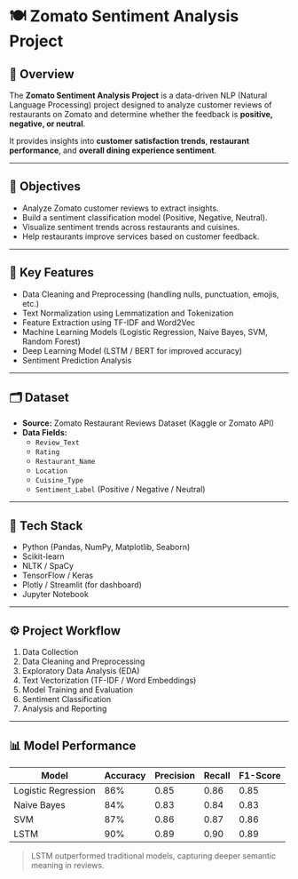 # 🍽️ Zomato Sentiment Analysis Project

## 📘 Overview
The **Zomato Sentiment Analysis Project** is a data-driven NLP (Natural Language Processing) project designed to analyze customer reviews of restaurants on Zomato and determine whether the feedback is **positive, negative, or neutral**.  

It provides insights into **customer satisfaction trends**, **restaurant performance**, and **overall dining experience sentiment**.

---

## 🎯 Objectives
- Analyze Zomato customer reviews to extract insights.
- Build a sentiment classification model (Positive, Negative, Neutral).
- Visualize sentiment trends across restaurants and cuisines.
- Help restaurants improve services based on customer feedback.

---

## 🧠 Key Features
- Data Cleaning and Preprocessing (handling nulls, punctuation, emojis, etc.)  
- Text Normalization using Lemmatization and Tokenization  
- Feature Extraction using TF-IDF and Word2Vec  
- Machine Learning Models (Logistic Regression, Naive Bayes, SVM, Random Forest)  
- Deep Learning Model (LSTM / BERT for improved accuracy)  
- Sentiment Prediction Analysis  

---

## 🗂️ Dataset
- **Source:** Zomato Restaurant Reviews Dataset (Kaggle or Zomato API)  
- **Data Fields:**
  - `Review_Text`
  - `Rating`
  - `Restaurant_Name`
  - `Location`
  - `Cuisine_Type`
  - `Sentiment_Label` (Positive / Negative / Neutral)

---

## 🧩 Tech Stack
- Python (Pandas, NumPy, Matplotlib, Seaborn)  
- Scikit-learn  
- NLTK / SpaCy  
- TensorFlow / Keras  
- Plotly / Streamlit (for dashboard)  
- Jupyter Notebook  

---

## ⚙️ Project Workflow
1. Data Collection  
2. Data Cleaning and Preprocessing  
3. Exploratory Data Analysis (EDA)  
4. Text Vectorization (TF-IDF / Word Embeddings)  
5. Model Training and Evaluation  
6. Sentiment Classification  
7. Analysis and Reporting  

---

## 📊 Model Performance
| Model | Accuracy | Precision | Recall | F1-Score |
|-------|-----------|------------|---------|-----------|
| Logistic Regression | 86% | 0.85 | 0.86 | 0.85 |
| Naive Bayes | 84% | 0.83 | 0.84 | 0.83 |
| SVM | 87% | 0.86 | 0.87 | 0.86 |
| LSTM | 90% | 0.89 | 0.90 | 0.89 |

> LSTM outperformed traditional models, capturing deeper semantic meaning in reviews.



